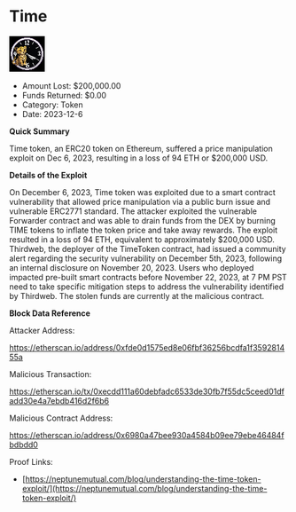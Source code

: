 # Time
![Time](/rektimages/Time-Token-Exploit.png)
- Amount Lost: $200,000.00
- Funds Returned: $0.00
- Category: Token
- Date: 2023-12-6

**Quick Summary**

Time token, an ERC20 token on Ethereum, suffered a price manipulation exploit on Dec 6, 2023, resulting in a loss of 94 ETH or $200,000 USD.

  


 **Details of the Exploit**

On December 6, 2023, Time token was exploited due to a smart contract vulnerability that allowed price manipulation via a public burn issue and vulnerable ERC2771 standard. The attacker exploited the vulnerable Forwarder contract and was able to drain funds from the DEX by burning TIME tokens to inflate the token price and take away rewards. The exploit resulted in a loss of 94 ETH, equivalent to approximately $200,000 USD. Thirdweb, the deployer of the TimeToken contract, had issued a community alert regarding the security vulnerability on December 5th, 2023, following an internal disclosure on November 20, 2023. Users who deployed impacted pre-built smart contracts before November 22, 2023, at 7 PM PST need to take specific mitigation steps to address the vulnerability identified by Thirdweb. The stolen funds are currently at the malicious contract.

  


 **Block Data Reference**

Attacker Address:

https://etherscan.io/address/0xfde0d1575ed8e06fbf36256bcdfa1f359281455a

  


Malicious Transaction:

https://etherscan.io/tx/0xecdd111a60debfadc6533de30fb7f55dc5ceed01dfadd30e4a7ebdb416d2f6b6

  


Malicious Contract Address:

https://etherscan.io/address/0x6980a47bee930a4584b09ee79ebe46484fbdbdd0


Proof Links:
- [https://neptunemutual.com/blog/understanding-the-time-token-exploit/](https://neptunemutual.com/blog/understanding-the-time-token-exploit/)



